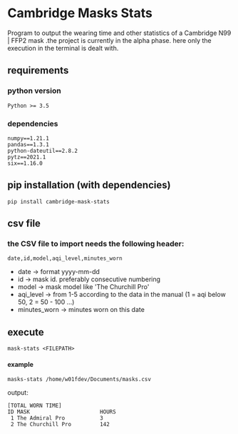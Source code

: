 # Cambridge Masks Stats
Program to output the wearing time and other statistics of a Cambridge 
N99 | FFP2 mask .the project is currently in the alpha phase. here only the 
execution in the terminal is dealt with.

## requirements
### python version
`Python >= 3.5`

### dependencies
```text
numpy==1.21.1
pandas==1.3.1
python-dateutil==2.8.2
pytz==2021.1
six==1.16.0
```

## pip installation (with dependencies)
```shell
pip install cambridge-mask-stats
```

## csv file
### the CSV file to import needs the following header:
`date,id,model,aqi_level,minutes_worn`

* date -> format yyyy-mm-dd
* id -> mask id. preferably consecutive numbering
* model -> mask model like 'The Churchill Pro'
* aqi_level -> from 1-5 according to the data in the manual (1 = aqi below 50, 2 = 50 - 100 ...)
* minutes_worn -> minutes worn on this date

## execute
```shell
mask-stats <FILEPATH>
```

#### example
```shell
masks-stats /home/w01fdev/Documents/masks.csv
```

output:
```shell
[TOTAL WORN TIME]
ID MASK                      HOURS
 1 The Admiral Pro           3
 2 The Churchill Pro         142
```